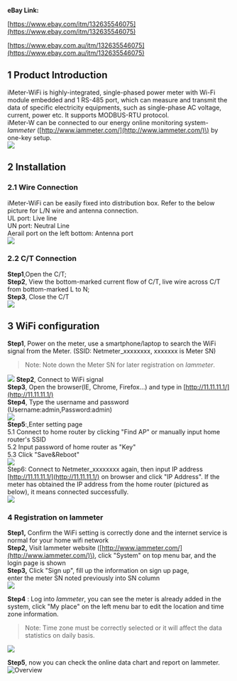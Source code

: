 **eBay Link:**

[https://www.ebay.com/itm/132635546075](https://www.ebay.com/itm/132635546075)

[https://www.ebay.com.au/itm/132635546075](https://www.ebay.com.au/itm/132635546075)

## 1 Product Introduction

iMeter-WiFi is highly-integrated, single-phased power meter with Wi-Fi module embedded and 1 RS-485 port, which can measure and transmit the data of specific electricity equipments, such as single-phase AC voltage, current, power etc. It supports MODBUS-RTU protocol.  
iMeter-W can be connected to our energy online monitoring system-_Iammeter_ \([http://www.iammeter.com/](http://www.iammeter.com/)\) by one-key setup.  
![][0]

## 2 Installation

### 2.1 Wire Connection

iMeter-WiFi can be easily fixed into distribution box. Refer to the below picture for L/N wire and antenna connection.  
UL port: Live line  
UN port: Neutral Line  
Aerail port on the left bottom: Antenna port  
![][1]

### 2.2 C/T Connection

**Step1**,Open the C/T;  
**Step2**, View the bottom-marked current flow of C/T, live wire across C/T from bottom-marked L to N;  
**Step3**, Close the C/T  
![][2]

## 3 WiFi configuration

**Step1**, Power on the meter, use a smartphone/laptop to search the WiFi signal from the Meter. \(SSID: Netmeter\_xxxxxxxx, xxxxxxx is Meter SN\)

> Note: Note down the Meter SN for later registration on _Iammeter_.

![][3] 
**Step2**, Connect to WiFi signal  
**Step3**, Open the browser\(IE, Chrome, Firefox...\) and type in [http://11.11.11.1/](http://11.11.11.1/)  
**Step4**, Type the username and password \(Username:admin,Password:admin\)  
![][4]  
**Step5**:,Enter setting page  
5.1 Connect to home router by clicking "Find AP" or manually input home router's SSID  
5.2 Input password of home router as "Key"  
5.3 Click "Save&Reboot"  
![][5]  
Step6: Connect to Netmeter\_xxxxxxxx again, then input IP address [http://11.11.11.1/](http://11.11.11.1/) on browser and click "IP Address". If the meter has obtained the IP address from the home router \(pictured as below\), it means connected successfully.  
![][6]

### 4 Registration on Iammeter

**Step1,** Confirm the WiFi setting is correctly done and the internet service is normal for your home wifi network  
**Step2,** Visit Iammeter website \([http://www.iammeter.com/](http://www.iammeter.com/)\), click "System" on top menu bar, and the login page is shown  
**Step3,** Click "Sign up", fill up the information on sign up page,  
enter the meter SN noted previously into SN column  
![][7]

**Step4** : Log into _Iammeter_, you can see the meter is already added in the system, click "My place" on the left menu bar to edit the location and time zone information.

> Note: Time zone must be correctly selected or it will affect the data statistics on daily basis.

![][8]
 
**Step5**, now you can check the online data chart and report on Iammeter.
![Overview][9]


[0]:http://leweidoc.oss-cn-hangzhou.aliyuncs.com/lewei50/img/imeter-lewei50-20180116-1.jpg
[1]: http://leweidoc.oss-cn-hangzhou.aliyuncs.com/lewei50/img/iMeter-lewei50-20180112-1.jpg
[2]: http://leweidoc.oss-cn-hangzhou.aliyuncs.com/lewei50/img/iMeter-lewei50-20180112-2.jpg
[3]: http://leweidoc.oss-cn-hangzhou.aliyuncs.com/lewei50/img/iMeter-lewei50-20180112-3.jpg
[4]: http://leweidoc.oss-cn-hangzhou.aliyuncs.com/lewei50/img/iMeter-lewei50-20180112-4.jpg
[5]: http://leweidoc.oss-cn-hangzhou.aliyuncs.com/lewei50/img/iMeter-lewei50-20180112-5.jpg
[6]: http://leweidoc.oss-cn-hangzhou.aliyuncs.com/lewei50/img/iMeter-lewei50-20180112-6.jpg
[7]: http://leweidoc.oss-cn-hangzhou.aliyuncs.com/lewei50/img/iMeter-lewei50-20180112-7.jpg
[8]: http://leweidoc.oss-cn-hangzhou.aliyuncs.com/lewei50/img/iMeter-lewei50-20180112-8.jpg
[9]:http://leweidoc.oss-cn-hangzhou.aliyuncs.com/lewei50/img/iMeter-lewei50-20180111-1.jpg

